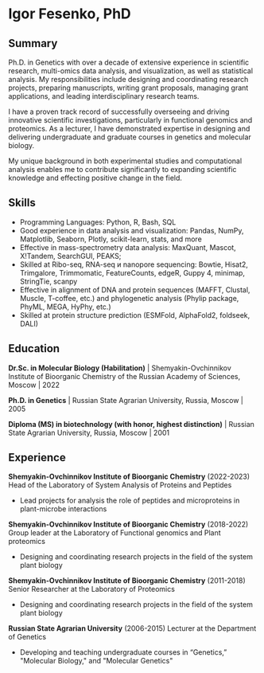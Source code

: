 # Igor Fesenko, PhD

## Summary
Ph.D. in Genetics with over a decade of extensive experience in scientific research, multi-omics data analysis, and visualization, as well as statistical analysis. My responsibilities include designing and coordinating research projects, preparing manuscripts, writing grant proposals, managing grant applications, and leading interdisciplinary research teams.

I have a proven track record of successfully overseeing and driving innovative scientific investigations, particularly in functional genomics and proteomics. As a lecturer, I have demonstrated expertise in designing and delivering undergraduate and graduate courses in genetics and molecular biology.

My unique background in both experimental studies and computational analysis enables me to contribute significantly to expanding scientific knowledge and effecting positive change in the field.

## Skills
- Programming Languages: Python, R, Bash, SQL
- Good experience in data analysis and visualization: Pandas, NumPy, Matplotlib, Seaborn, Plotly, scikit-learn, stats, and more
- Effective in mass-spectrometry data analysis: MaxQuant, Mascot, X!Tandem, SearchGUI, PEAKS;
- Skilled at Ribo-seq, RNA-seq и nanopore sequencing: Bowtie, Hisat2, Trimgalore, Trimmomatic, FeatureCounts, edgeR, Guppy 4, minimap, StringTie, scanpy
- Effective in alignment of DNA and protein sequences (MAFFT, Clustal, Muscle, T-coffee, etc.) and phylogenetic analysis (Phylip package, PhyML, MEGA, HyPhy, etc.)
- Skilled at protein structure prediction (ESMFold, AlphaFold2, foldseek, DALI)

## Education
**Dr.Sc. in Molecular Biology (Habilitation)** | Shemyakin-Ovchinnikov Institute of Bioorganic Chemistry of the Russian Academy of Sciences, Moscow | 2022

**Ph.D. in Genetics** | Russian State Agrarian University, Russia, Moscow | 2005

**Diploma (MS) in biotechnology (with honor, highest distinction)** | Russian State Agrarian University, Russia, Moscow | 2001

## Experience
**Shemyakin-Ovchinnikov Institute of Bioorganic Chemistry** (2022-2023)   
Head of the Laboratory of System Analysis of Proteins and Peptides
- Lead projects for analysis the role of peptides and microproteins in plant-microbe interactions
  
**Shemyakin-Ovchinnikov Institute of Bioorganic Chemistry** (2018-2022)
Group leader at the Laboratory of Functional genomics and Plant proteomics
- Designing and coordinating research projects in the field of the system plant biology

**Shemyakin-Ovchinnikov Institute of Bioorganic Chemistry** (2011-2018)
Senior Researcher at the Laboratory of Proteomics
- Designing and coordinating research projects in the field of the system plant biology

**Russian State Agrarian University** (2006-2015)
Lecturer at the Department of Genetics
- Developing and teaching undergraduate courses in “Genetics,” "Molecular Biology," and "Molecular Genetics" 
